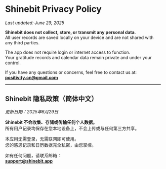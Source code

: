 # Shinebit Privacy Policy

_Last updated: June 29, 2025_

**Shinebit does not collect, store, or transmit any personal data.**  
All user records are saved locally on your device and are not shared with any third parties.

The app does not require login or internet access to function.  
Your gratitude records and calendar data remain private and under your control.

If you have any questions or concerns, feel free to contact us at:  
**positivity.cn@gmail.com**

---

## Shinebit 隐私政策（简体中文）

_更新日期：2025年6月29日_

**Shinebit 不会收集、存储或传输任何个人数据。**  
所有用户记录均保存在您本地设备上，不会上传或与任何第三方共享。

本应用无需登录，无需联网即可使用。  
您的感恩记录和日历数据完全私密，由您掌控。

如有任何问题，请联系邮箱：  
**support@shinebit.app**

